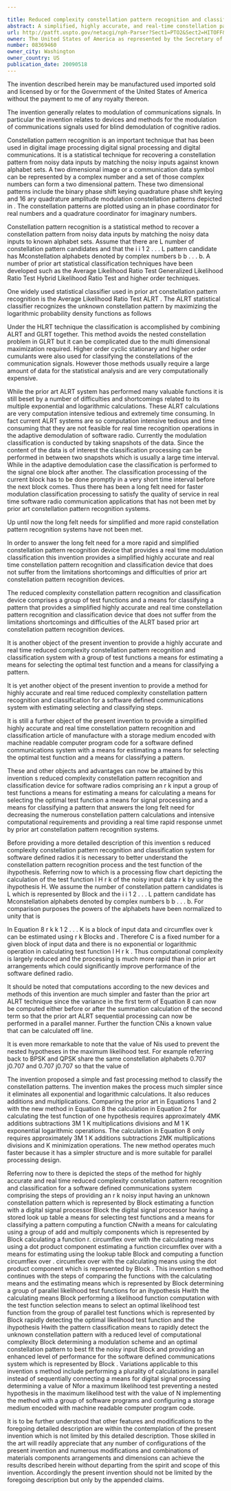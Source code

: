 ```yaml
---

title: Reduced complexity constellation pattern recognition and classification method
abstract: A simplified, highly accurate, and real-time constellation pattern recognition and classification device for a software-defined communications apparatus is provided. The constellation pattern recognition and classification device includes an r(k) input, a group of test functions, a means for estimating, a means for calculating, a means for selecting the optimal test function, a means for signal processing, and a means for classifying a pattern that substantially decreases the amount of current constellation pattern calculations and intensive computational requirements and provides a real-time rapid response that improves performance of the software-defined communications apparatus. The present invention also includes a simplified, highly accurate, and real-time constellation pattern recognition and classification article of manufacture with a storage medium encoded with machine-readable computer program code for a software-defined communications system and a method for highly accurate and real-time reduced complexity constellation pattern recognition and classification for a software-defined communications system.
url: http://patft.uspto.gov/netacgi/nph-Parser?Sect1=PTO2&Sect2=HITOFF&p=1&u=%2Fnetahtml%2FPTO%2Fsearch-adv.htm&r=1&f=G&l=50&d=PALL&S1=08369460&OS=08369460&RS=08369460
owner: The United States of America as represented by the Secretary of the Army
number: 08369460
owner_city: Washington
owner_country: US
publication_date: 20090518
---
```

The invention described herein may be manufactured used imported sold and licensed by or for the Government of the United States of America without the payment to me of any royalty thereon.

The invention generally relates to modulation of communications signals. In particular the invention relates to devices and methods for the modulation of communications signals used for blind demodulation of cognitive radios.

Constellation pattern recognition is an important technique that has been used in digital image processing digital signal processing and digital communications. It is a statistical technique for recovering a constellation pattern from noisy data inputs by matching the noisy inputs against known alphabet sets. A two dimensional image or a communication data symbol can be represented by a complex number and a set of those complex numbers can form a two dimensional pattern. These two dimensional patterns include the binary phase shift keying quadrature phase shift keying and 16 ary quadrature amplitude modulation constellation patterns depicted in . The constellation patterns are plotted using an in phase coordinator for real numbers and a quadrature coordinator for imaginary numbers.

Constellation pattern recognition is a statistical method to recover a constellation pattern from noisy data inputs by matching the noisy data inputs to known alphabet sets. Assume that there are L number of constellation pattern candidates and that the i i 1 2 . . . L pattern candidate has Mconstellation alphabets denoted by complex numbers b b . . . b. A number of prior art statistical classification techniques have been developed such as the Average Likelihood Ratio Test Generalized Likelihood Ratio Test Hybrid Likelihood Ratio Test and higher order techniques.

One widely used statistical classifier used in prior art constellation pattern recognition is the Average Likelihood Ratio Test ALRT . The ALRT statistical classifier recognizes the unknown constellation pattern by maximizing the logarithmic probability density functions as follows 

Under the HLRT technique the classification is accomplished by combining ALRT and GLRT together. This method avoids the nested constellation problem in GLRT but it can be complicated due to the multi dimensional maximization required. Higher order cyclic stationary and higher order cumulants were also used for classifying the constellations of the communication signals. However those methods usually require a large amount of data for the statistical analysis and are very computationally expensive.

While the prior art ALRT system has performed many valuable functions it is still beset by a number of difficulties and shortcomings related to its multiple exponential and logarithmic calculations. These ALRT calculations are very computation intensive tedious and extremely time consuming. In fact current ALRT systems are so computation intensive tedious and time consuming that they are not feasible for real time recognition operations in the adaptive demodulation of software radio. Currently the modulation classification is conducted by taking snapshots of the data. Since the content of the data is of interest the classification processing can be performed in between two snapshots which is usually a large time interval. While in the adaptive demodulation case the classification is performed to the signal one block after another. The classification processing of the current block has to be done promptly in a very short time interval before the next block comes. Thus there has been a long felt need for faster modulation classification processing to satisfy the quality of service in real time software radio communication applications that has not been met by prior art constellation pattern recognition systems.

Up until now the long felt needs for simplified and more rapid constellation pattern recognition systems have not been met.

In order to answer the long felt need for a more rapid and simplified constellation pattern recognition device that provides a real time modulation classification this invention provides a simplified highly accurate and real time constellation pattern recognition and classification device that does not suffer from the limitations shortcomings and difficulties of prior art constellation pattern recognition devices.

The reduced complexity constellation pattern recognition and classification device comprises a group of test functions and a means for classifying a pattern that provides a simplified highly accurate and real time constellation pattern recognition and classification device that does not suffer from the limitations shortcomings and difficulties of the ALRT based prior art constellation pattern recognition devices.

It is another object of the present invention to provide a highly accurate and real time reduced complexity constellation pattern recognition and classification system with a group of test functions a means for estimating a means for selecting the optimal test function and a means for classifying a pattern.

It is yet another object of the present invention to provide a method for highly accurate and real time reduced complexity constellation pattern recognition and classification for a software defined communications system with estimating selecting and classifying steps.

It is still a further object of the present invention to provide a simplified highly accurate and real time constellation pattern recognition and classification article of manufacture with a storage medium encoded with machine readable computer program code for a software defined communications system with a means for estimating a means for selecting the optimal test function and a means for classifying a pattern.

These and other objects and advantages can now be attained by this invention s reduced complexity constellation pattern recognition and classification device for software radios comprising an r k input a group of test functions a means for estimating a means for calculating a means for selecting the optimal test function a means for signal processing and a means for classifying a pattern that answers the long felt need for decreasing the numerous constellation pattern calculations and intensive computational requirements and providing a real time rapid response unmet by prior art constellation pattern recognition systems.

Before providing a more detailed description of this invention s reduced complexity constellation pattern recognition and classification system for software defined radios it is necessary to better understand the constellation pattern recognition process and the test function of the ihypothesis. Referring now to which is a processing flow chart depicting the calculation of the test function l H r k of the noisy input data r k by using the ihypothesis H. We assume the number of constellation pattern candidates is L which is represented by Block and the i i 1 2 . . . L pattern candidate has Mconstellation alphabets denoted by complex numbers b b . . . b. For comparison purposes the powers of the alphabets have been normalized to unity that is

In Equation 8 r k k 1 2 . . . K is a block of input data and circumflex over k can be estimated using r k Blocks and . Therefore C is a fixed number for a given block of input data and there is no exponential or logarithmic operation in calculating test function l H r k . Thus computational complexity is largely reduced and the processing is much more rapid than in prior art arrangements which could significantly improve performance of the software defined radio.

It should be noted that computations according to the new devices and methods of this invention are much simpler and faster than the prior art ALRT technique since the variance in the first term of Equation 8 can now be computed either before or after the summation calculation of the second term so that the prior art ALRT sequential processing can now be performed in a parallel manner. Further the function CNis a known value that can be calculated off line.

It is even more remarkable to note that the value of Nis used to prevent the nested hypotheses in the maximum likelihood test. For example referring back to BPSK and QPSK share the same constellation alphabets 0.707 j0.707 and 0.707 j0.707 so that the value of

The invention proposed a simple and fast processing method to classify the constellation patterns. The invention makes the process much simpler since it eliminates all exponential and logarithmic calculations. It also reduces additions and multiplications. Comparing the prior art in Equations 1 and 2 with the new method in Equation 8 the calculation in Equation 2 for calculating the test function of one hypothesis requires approximately 4MK additions subtractions 3M 1 K multiplications divisions and M 1 K exponential logarithmic operations. The calculation in Equation 8 only requires approximately 3M 1 K additions subtractions 2MK multiplications divisions and K minimization operations. The new method operates much faster because it has a simpler structure and is more suitable for parallel processing design.

Referring now to there is depicted the steps of the method for highly accurate and real time reduced complexity constellation pattern recognition and classification for a software defined communications system comprising the steps of providing an r k noisy input having an unknown constellation pattern which is represented by Block estimating a function with a digital signal processor Block the digital signal processor having a stored look up table a means for selecting test functions and a means for classifying a pattern computing a function CNwith a means for calculating using a group of add and multiply components which is represented by Block calculating a function r. circumflex over with the calculating means using a dot product component estimating a function circumflex over with a means for estimating using the lookup table Block and computing a function circumflex over . circumflex over with the calculating means using the dot product component which is represented by Block . This invention s method continues with the steps of comparing the functions with the calculating means and the estimating means which is represented by Block determining a group of parallel likelihood test functions for an ihypothesis Hwith the calculating means Block performing a likelihood function computation with the test function selection means to select an optimal likelihood test function from the group of parallel test functions which is represented by Block rapidly detecting the optimal likelihood test function and the ihypothesis Hwith the pattern classification means to rapidly detect the unknown constellation pattern with a reduced level of computational complexity Block determining a modulation scheme and an optimal constellation pattern to best fit the noisy input Block and providing an enhanced level of performance for the software defined communications system which is represented by Block . Variations applicable to this invention s method include performing a plurality of calculations in parallel instead of sequentially connecting a means for digital signal processing determining a value of Nfor a maximum likelihood test preventing a nested hypothesis in the maximum likelihood test with the value of N implementing the method with a group of software programs and configuring a storage medium encoded with machine readable computer program code.

It is to be further understood that other features and modifications to the foregoing detailed description are within the contemplation of the present invention which is not limited by this detailed description. Those skilled in the art will readily appreciate that any number of configurations of the present invention and numerous modifications and combinations of materials components arrangements and dimensions can achieve the results described herein without departing from the spirit and scope of this invention. Accordingly the present invention should not be limited by the foregoing description but only by the appended claims.

